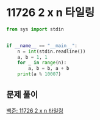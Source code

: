 # 11726 2 x n 타일링

```python
from sys import stdin


if __name__ == "__main__":
    n = int(stdin.readline())
    a, b = 1, 1
    for _ in range(n):
        a, b = b, a + b
    print(a % 10007)
```



## 문제 풀이

[백준: 11726 2 x n 타일링](https://dirmathfl.tistory.com/86)